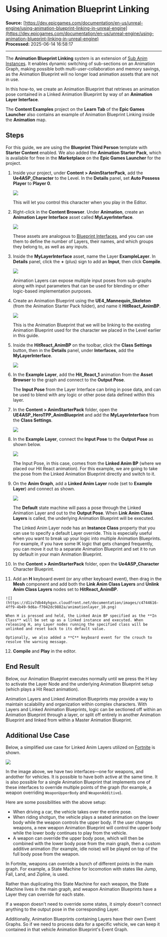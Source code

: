 # Using Animation Blueprint Linking

**Source:** [https://dev.epicgames.com/documentation/en-us/unreal-engine/using-animation-blueprint-linking-in-unreal-engine](https://dev.epicgames.com/documentation/en-us/unreal-engine/using-animation-blueprint-linking-in-unreal-engine)  
**Processed:** 2025-06-14 16:58:17

---

The **Animation Blueprint Linking** system is an extension of [Sub Anim Instances](/documentation/en-us/unreal-engine/using-sub-anim-instances-in-unreal-engine). It enables dynamic switching of sub-sections on an Animation Graph, making possible both multi-user-collaboration and memory savings, as the Animation Blueprint will no longer load animation assets that are not in use.

In this how-to, we create an Animation Blueprint that retrieves an animation pose contained in a Linked Animation Blueprint by way of an **Animation Layer Interface**.

The **Content Examples** project on the **Learn Tab** of the **Epic Games Launcher** also contains an example of Animation Blueprint Linking inside the **Animation** map.

## Steps

For this guide, we are using the **Blueprint Third Person** template with **Starter Content** enabled. We also added the **Animation Starter Pack**, which is available for free in the **Marketplace** on the **Epic Games Launcher** for the project.

1.  Inside your project, under **Content > AnimStarterPack**, add the **Ue4ASP\_Character** to the Level. In the **Details** panel, set **Auto Possess Player** to **Player 0**.
    
    ![](https://d1iv7db44yhgxn.cloudfront.net/documentation/images/ff597f76-7561-4ac2-a530-fe03fa6baa01/animationlayer_01.png)
    
    This will let you control this character when you play in the Editor.
    
2.  Right-click in the **Content Browser**. Under **Animation**, create an **Animation Layer Interface** asset called **MyLayerInterface**.
    
    ![](https://d1iv7db44yhgxn.cloudfront.net/documentation/images/65837345-ab65-4553-af1d-e8092f7136d9/animationlayer_02.png)
    
    These assets are analogous to [Blueprint Interfaces](/documentation/en-us/unreal-engine/blueprint-interface-in-unreal-engine), and you can use them to define the number of Layers, their names, and which groups they belong to, as well as any inputs.
    
3.  Inside the **MyLayerInterface** asset, name the Layer **ExampleLayer**. In **Details** panel, click the **+** (plus) sign to add an **Input**, then click **Compile**.
    
    ![](https://d1iv7db44yhgxn.cloudfront.net/documentation/images/58df3fb2-abb6-4672-aa14-3431c154276f/animationlayer_03.png)
    
    Animation Layers can expose multiple input poses from sub-graphs along with input parameters that can be used for blending or other logic-based implementation purposes.
    
4.  Create an Animation Blueprint using the **UE4\_Mannequin\_Skeleton** (from the Animation Starter Pack folder), and name it **HitReact\_AnimBP**.
    
    ![](https://d1iv7db44yhgxn.cloudfront.net/documentation/images/791530aa-3f8e-40db-afcc-6e9701ccef75/animationlayer_04.png)
    
    This is the Animation Blueprint that we will be linking to the existing Animation Blueprint used for the character we placed in the Level earlier in this guide.
    
5.  Inside the **HitReact\_AnimBP** on the toolbar, click the **Class Settings** button, then in the **Details** panel, under **Interfaces**, add the **MyLayerInterface**.
    
    ![](https://d1iv7db44yhgxn.cloudfront.net/documentation/images/569235cd-7da2-47ce-ba30-eadea1622633/animationlayer_05.png)
6.  In the **Example Layer**, add the **Hit\_React\_1** animation from the **Asset Browser** to the graph and connect to the **Output Pose**.
    
    The **Input Pose** from the Layer Interface can bring in pose data, and can be used to blend with any logic or other pose data defined within this layer.
    
7.  In the **Content > AnimStarterPack** folder, open the **UE4ASP\_HeroTPP\_AnimBlueprint** and add the **MyLayerInterface** from the **Class Settings**.
    
    ![](https://d1iv7db44yhgxn.cloudfront.net/documentation/images/855fd68b-deab-4d77-af06-28d61dc98f39/animationlayer_07.png)
8.  In the **Example Layer**, connect the **Input Pose** to the **Output Pose** as shown below.
    
    ![](https://d1iv7db44yhgxn.cloudfront.net/documentation/images/8080cd46-d1d5-4397-9a89-05214031d126/animationlayer_08.png)
    
    The Input Pose, in this case, comes from the **Linked Anim BP** (where we placed our Hit React animation). For this example, we are going to take the pose from the Linked Animation Blueprint directly and switch to it.
    
9.  On the **Anim Graph**, add a **Linked Anim Layer** node (set to **Example Layer**) and connect as shown.
    
    ![](https://d1iv7db44yhgxn.cloudfront.net/documentation/images/b22d2f0b-200a-496d-b7ff-88166ab39e1a/animationlayer_09.png)
    
    The **Default** state machine will pass a pose through the Linked Animation Layer and out to the **Output Pose**. When **Link Anim Class Layers** is called, the underlying Animation Blueprint will be executed.
    
    The Linked Anim Layer node has an **Instance Class** property that you can use to specify a default Layer override. This is especially useful when you want to break up your logic into multiple Animation Blueprints. For example, if you have some IK logic that gets changed frequently, you can move it out to a separate Animation Blueprint and set it to run by default in your main Animation Blueprint.
    
10.  In the **Content > AnimStarterPack** folder, open the **Ue4ASP\_Character** Character Blueprint.
    
11.  Add an **H** keyboard event (or any other keyboard event), then drag in the **Mesh** component and add both the **Link Anim Class Layers** and **Unlink Anim Class Layers** nodes set to **HitReact\_AnimBP**.
    
    ![](https://d1iv7db44yhgxn.cloudfront.net/documentation/images/c4744616-4ff9-4b49-9d6a-f7042dc9882a/animationlayer_10.png)
    
    When H is pressed and held, the Linked Anim BP specified as the **In Class** will be set up as a linked instance and executed. When releasing H, any Layer nodes running the specified class will be unlinked and reset back to its default value.
    
    Optionally, we also added a **C** keyboard event for the crouch to resolve the warning message.
    
12.  **Compile** and **Play** in the editor.
    

## End Result

Below, our Animation Blueprint executes normally until we press the H key to activate the Layer Node and the underlying Animation Blueprint setup (which plays a Hit React animation).

Animation Layers and Linked Animation Blueprints may provide a way to maintain scalability and organization within complex characters. With Layers and Linked Animation Blueprints, logic can be sectioned off within an Animation Blueprint through a layer, or split off entirely in another Animation Blueprint and linked from within a Master Animation Blueprint.

## Additional Use Case

Below, a simplified use case for Linked Anim Layers utilized on [Fortnite](https://www.epicgames.com/fortnite/en-US/home) is shown.

![](https://d1iv7db44yhgxn.cloudfront.net/documentation/images/25b4c8b1-efc3-4263-abe3-a3c16eb2c453/fortniteanimbp.png)

In the image above, we have two interfaces—one for weapons, and andother for vehicles. It is possible to have both active at the same time. It is also possible for a single Animation Blueprint that implements one of these interfaces to override multiple points of the graph (for example, a weapon overriding `WeaponUpperBody` and `WeaponAdditive`).

Here are some possibilities with the above setup:

-   When driving a car, the vehicle takes over the entire pose.
-   When riding shotgun, the vehicle plays a seated animation on the lower body while the weapon controls the upper body. If the user changes weapons, a new weapon Animation Blueprint will control the upper body while the lower body continues to play from the vehicle.
-   A weapon can override the upper body pose, which will then be combined with the lower body pose from the main graph, then a custom additive animation (for example, idle noise) will be played on top of the full body pose from the weapon.

In Fortnite, weapons can override a bunch of different points in the main graph. For example, a State Machine for locomotion with states like Jump, Fall, Land, and Zipline, is used.

Rather than duplicating this State Machine for each weapon, the State Machine lives in the main graph, and weapon Animation Blueprints have a Layer they can override for each state.

If a weapon doesn't need to override some states, it simply doesn't connect anything to the output pose in the corresponding Layer.

Additionally, Animation Blueprints containing Layers have their own Event Graphs. So if we need to process data for a specific vehicle, we can keep it contained in that vehicle Animation Blueprint's Event Graph.